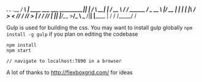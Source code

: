   _____.__                                       .__    .___
_/ ____\  |   ____ ___  ___           ___________|__| __| _/
\   __\|  | _/ __ \\  \/  /  ______  / ___\_  __ \  |/ __ | 
 |  |  |  |_\  ___/ >    <  /_____/ / /_/  >  | \/  / /_/ | 
 |__|  |____/\___  >__/\_ \         \___  /|__|  |__\____ | 
                 \/      \/        /_____/               \/ 


Gulp is used for building the css. You may want to install gulp globally `npm install -g gulp` if you plan on editing the codebase

```
npm install
npm start

// navigate to localhost:7890 in a browser
```

A lot of thanks to http://flexboxgrid.com/ for ideas